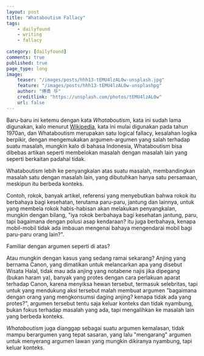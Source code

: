 ```yaml
---
layout: post
title: "Whataboutism Fallacy"
tags: 
    - dailyfound
    - writing
    - fallacy
        
category: [dailyfound]
comments: true
published: true
page_type: long
image:
    teaser: "/images/posts/hhh13-tEMU4lzAL0w-unsplash.jpg"
    feature: "/images/posts/hhh13-tEMU4lzAL0w-unsplashpg"
    author: "傅甬 华"
    creditlink: "https://unsplash.com/photos/tEMU4lzAL0w"
    url: false
---
```


Baru-baru ini ketemu dengan kata *Whataboutism*, kata ini sudah lama digunakan, kalo menurut [Wikipedia](https://en.wikipedia.org/wiki/Whataboutism), kata ini mulai digunakan pada tahun 1970an, dan Whataboutism merupakan satu logical fallacy, kesalahan logika berpikir, dengan mengemukakan argumen-argumen yang salah terhadap suatu masalah, mungkin kalo di bahasa Indonesia, Whataboutism bisa dibebas artikan seperti membelokan masalah dengan masalah lain yang seperti berkaitan padahal tidak.

Whataboutism lebih ke penyangkalan atas suatu masalah, membandingkan masalah satu dengan masalah lain, yang dibutuhkan hanya satu persamaan, meskipun itu berbeda konteks.

Contoh, rokok, banyak artikel, referensi yang menyebutkan bahwa rokok itu berbahaya bagi kesehatan, terutama paru-paru, jantung dan lainnya, untuk yang membela rokok habis-habisan akan melakukan penyangkalan, mungkin dengan bilang, "iya rokok berbahaya bagi kesehatan jantung, paru, tapi bagaimana dengan polusi asap kendaraan? itu juga berbahaya, kenapa mobil-mobil tidak ada imbauan mengenai bahaya mengendarai mobil bagi paru-paru orang lain?".

Familiar dengan argumen seperti di atas?

Atau mungkin dengan kasus yang sedang ramai sekarang? Anjing yang bernama Canon, yang dimatikan untuk melancarkan apa yang disebut Wisata Halal, tidak mau ada anjing yang notabene najis jika dipegang (bukan haram ya), banyak yang protes dengan cara perlakuan aparat terhadap Canon, karena menyiksa hewan tersebut, termasuk selebritas, tapi untuk yang mendukung aksi tersebut malah membuat argumen "bagaimana dengan orang yang mengkonsumsi daging anjing? kenapa tidak ada yang protes?", argumen tersebut tentu saja keluar konteks dan tidak nyambung, bukan fokus terhadap masalah yang ada, tapi mengalihkan ke masalah lain yang berbeda konteks.

*Whataboutism* juga dianggap sebagai suatu argumen kemalasan, tidak mampu berargumen yang tepat sasaran, yang lalu "mengarang" argumen untuk menyerang argumen lawan yang mungkin dikiranya nyambung, tapi keluar konteks.
